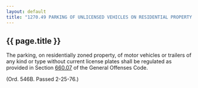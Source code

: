 ---
layout: default 
title: "1270.49 PARKING OF UNLICENSED VEHICLES ON RESIDENTIAL PROPERTY."---

{{ page.title }}
----------------

The parking, on residentially zoned property, of motor vehicles or
trailers of any kind or type without current license plates shall be
regulated as provided in Section [660.07](35a81684.html) of the General
Offenses Code.

(Ord. 546B. Passed 2-25-76.)
